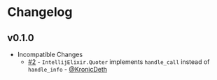 # Changelog

## v0.1.0
* Incompatible Changes
  * [#2](https://github.com/KronicDeth/intellij_elixir/pull2) - `IntellijElixir.Quoter` implements `handle_call` instead of `handle_info` - [@KronicDeth](https://github.com/KronicDeth)